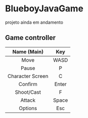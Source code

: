 # BlueboyJavaGame

projeto ainda em andamento

## Game controller

|   Name (Main)    |  Key  |
|:----------------:|:-----:|
|       Move       | WASD  |
|      Pause       |   P   |
| Character Screen |   C   |
|     Confirm      | Enter |
|    Shoot/Cast    |   F   |
|      Attack      | Space |
|     Options      |  Esc  |

